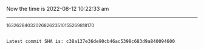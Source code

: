 Now the time is 2022-08-12 10:22:33 am

---

<small>1632628403202682623510155269818170</small>

```txt

Latest commit SHA is: c38a137e36de90cb46ac5398c683d9a840094600
```
